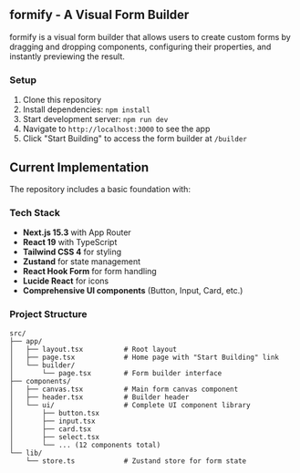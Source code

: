 ## formify - A Visual Form Builder

formify is a visual form builder that allows users to create custom forms by dragging and dropping components, configuring their properties, and instantly previewing the result.

### Setup

1. Clone this repository
2. Install dependencies: `npm install`
3. Start development server: `npm run dev`
4. Navigate to `http://localhost:3000` to see the app
5. Click "Start Building" to access the form builder at `/builder`

## Current Implementation

The repository includes a basic foundation with:

### Tech Stack

- **Next.js 15.3** with App Router
- **React 19** with TypeScript
- **Tailwind CSS 4** for styling
- **Zustand** for state management
- **React Hook Form** for form handling
- **Lucide React** for icons
- **Comprehensive UI components** (Button, Input, Card, etc.)

### Project Structure

```
src/
├── app/
│   ├── layout.tsx          # Root layout
│   ├── page.tsx            # Home page with "Start Building" link
│   └── builder/
│       └── page.tsx        # Form builder interface
├── components/
│   ├── canvas.tsx          # Main form canvas component
│   ├── header.tsx          # Builder header
│   └── ui/                 # Complete UI component library
│       ├── button.tsx
│       ├── input.tsx
│       ├── card.tsx
│       ├── select.tsx
│       └── ... (12 components total)
└── lib/
    └── store.ts            # Zustand store for form state
```

